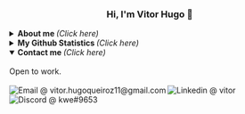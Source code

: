   <h3 align="center">Hi, I'm Vitor Hugo 🤝</h3>
</p>

<details>
  <summary> <b> About me </b> <i>(Click here)</i> </summary>
  <br>
  <ul>
    <li>🌍 I'm 23 years old, and I'm brazilian. Currently I live in Votuporanga, São Paulo.</li>
    <li>🎓 I'm an graduated Computer Science student at UNIRP (Centro Universitário de Rio Preto).</li>
  </ul>
</details>

<details>
  <summary> <b>  My Github Statistics </b> <i>(Click here)</i> </summary>
  <br>
  <a href="https://github.com/kweripx">
    <img src="https://metrics.lecoq.io/kweripx?template=classic&languages=1&languages.limit=8&languages.sections=most-used&languages.colors=github&languages.threshold=0%25&languages.indepth=false&languages.analysis.timeout=15&languages.categories=markup%2C%20programming&languages.recent.categories=markup%2C%20programming&languages.recent.load=300&languages.recent.days=14&config.timezone=America%2FSao_Paulo"/>
  </a>
</details>

<details open="true">
  <summary> <b>  Contact me </b> <i>(Click here)</i> </summary>
  <br>
    Open to work.<br><br>
  <a href="mailto:vitor.hugoqueiroz11@gmail.com?Subject=Lets%20Talk!">
      <img align="left" alt="Email @ vitor.hugoqueiroz11@gmail.com" src="https://img.shields.io/badge/Email-D14836?style=for-the-badge&logo=gmail&logoColor=white" />
  </a>
  <a href="https://www.linkedin.com/in/vitor-qz/">
      <img align="left" alt="Linkedin @ vitor" src="https://img.shields.io/badge/LinkedIn-0077B5?style=for-the-badge&logo=linkedin&logoColor=white" />
  </a>
  <a href="https://discord.com/users/167015182034403328">
      <img align="left" alt="Discord @ kwe#9653" src="https://img.shields.io/badge/Discord-7289DA?style=for-the-badge&logo=discord&logoColor=white" />
  </a>
</details>
